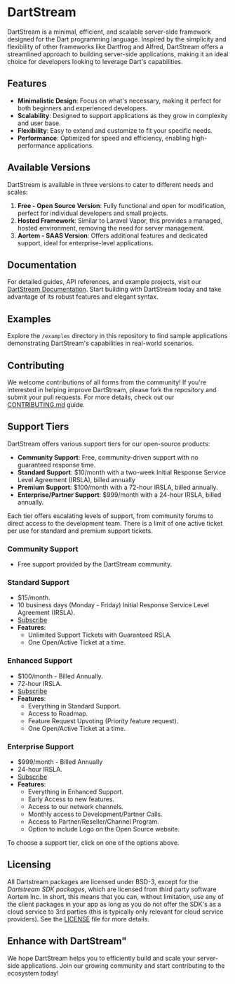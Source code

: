# DartStream

DartStream is a minimal, efficient, and scalable server-side framework designed for the Dart programming language. Inspired by the simplicity and flexibility of other frameworks like Dartfrog and Alfred, DartStream offers a streamlined approach to building server-side applications, making it an ideal choice for developers looking to leverage Dart's capabilities.

## Features

- **Minimalistic Design**: Focus on what's necessary, making it perfect for both beginners and experienced developers.
- **Scalability**: Designed to support applications as they grow in complexity and user base.
- **Flexibility**: Easy to extend and customize to fit your specific needs.
- **Performance**: Optimized for speed and efficiency, enabling high-performance applications.

## Available Versions

DartStream is available in three versions to cater to different needs and scales:

1. **Free - Open Source Version**: Fully functional and open for modification, perfect for individual developers and small projects.
2. **Hosted Framework**: Similar to Laravel Vapor, this provides a managed, hosted environment, removing the need for server management.
3. **Aortem - SAAS Version**: Offers additional features and dedicated support, ideal for enterprise-level applications.

## Documentation

For detailed guides, API references, and example projects, visit our [DartStream Documentation](#). Start building with DartStream today and take advantage of its robust features and elegant syntax.

## Examples

Explore the `/examples` directory in this repository to find sample applications demonstrating DartStream's capabilities in real-world scenarios.

## Contributing

We welcome contributions of all forms from the community! If you're interested in helping improve DartStream, please fork the repository and submit your pull requests. For more details, check out our [CONTRIBUTING.md](CONTRIBUTING.md) guide.

## Support Tiers

DartStream offers various support tiers for our open-source products:

- **Community Support**: Free, community-driven support with no guaranteed response time.
- **Standard Support**: $10/month with a two-week Initial Response Service Level Agreement (IRSLA), billed annually
- **Premium Support**: $100/month with a 72-hour IRSLA, billed annually.
- **Enterprise/Partner Support**: $999/month with a 24-hour IRSLA, billed annually.

Each tier offers escalating levels of support, from community forums to direct access to the development team.  There is a limit of one active ticket per use for standard and premium support tickets.

### Community Support
- Free support provided by the DartStream community.

### Standard Support
- $15/month.
- 10 business days (Monday - Friday) Initial Response Service Level Agreement (IRSLA).
- [Subscribe](https://buy.stripe.com/bIYcPL615erv3y8001)
- **Features**:
  - Unlimited Support Tickets with Guaranteed RSLA.
  - One Open/Active Ticket at a time. 

### Enhanced Support
- $100/month - Billed Annually.
- 72-hour IRSLA.
- [Subscribe](https://buy.stripe.com/bIY9Dz759abf5Gg4gi)
- **Features**:
  - Everything in Standard Support.
  - Access to Roadmap.
  - Feature Request Upvoting (Priority feature request).
  - One Open/Active Ticket at a time.

### Enterprise Support
- $999/month - Billed Annually
- 24-hour IRSLA.
- [Subscribe](https://buy.stripe.com/8wMg1X2OT97b7OoeUX)
- **Features**:
  - Everything in Enhanced Support.
  - Early Access to new features.
  - Access to our network channels.
  - Monthly access to Development/Partner Calls.
  - Access to Partner/Reseller/Channel Program.
  - Option to include Logo on the Open Source website.

To choose a support tier, click on one of the options above.

## Licensing

All Dartstream packages are licensed under BSD-3, except for the *Dartstream SDK packages*, which are licensed from third party software Aortem Inc. In short, this means that you can, without limitation, use any of the client packages in your app as long as you do not offer the SDK's as a cloud service to 3rd parties (this is typically only relevant for cloud service providers).  See the [LICENSE](LICENSE.md) file for more details.


## Enhance with DartStream"

We hope DartStream helps you to efficiently build and scale your server-side applications. Join our growing community and start contributing to the ecosystem today!